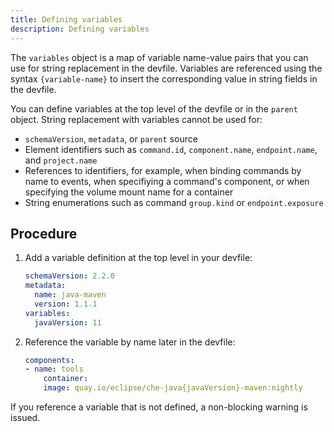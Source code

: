 ```yaml
---
title: Defining variables
description: Defining variables
---
```


The `variables` object is a map of variable name-value pairs that you can use for string replacement in the devfile. Variables are referenced using the syntax `{variable-name}` to insert the corresponding value in string fields in the devfile.

You can define variables at the top level of the devfile or in the `parent` object. String replacement with variables cannot be used for:

* `schemaVersion`, `metadata`, or `parent` source
* Element identifiers such as `command.id`, `component.name`, `endpoint.name`, and  `project.name`
* References to identifiers, for example, when binding commands by name to events, when specifiying a command's component, or when specifying the volume mount name for a container
* String enumerations such as command `group.kind` or `endpoint.exposure`

## Procedure

1. Add a variable definition at the top level in your devfile:

    ```yaml {% filename="devfile.yaml" %}
    schemaVersion: 2.2.0
    metadata:
      name: java-maven
      version: 1.1.1
    variables:
      javaVersion: 11
    ```

2. Reference the variable by name later in the devfile:

    ```yaml {% filename="devfile.yaml" %}
    components:
    - name: tools
        container:
        image: quay.io/eclipse/che-java{javaVersion}-maven:nightly
    ```

If you reference a variable that is not defined, a non-blocking warning is issued.
